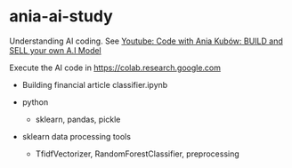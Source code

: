 # ania-ai-study

Understanding AI coding. See [Youtube: Code with Ania Kubów: BUILD and SELL your own A.I Model](https://www.youtube.com/watch?v=i6qL3NqFjs4&ab_channel=CodewithAniaKub%C3%B3w)

Execute the AI code in https://colab.research.google.com

- Building financial article classifier.ipynb
- python
  - sklearn, pandas, pickle

- sklearn data processing tools
  - TfidfVectorizer, RandomForestClassifier, preprocessing

